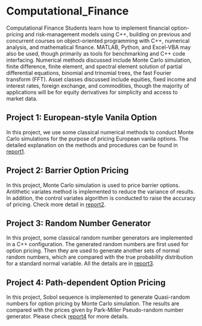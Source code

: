 # Computational_Finance
Computational Finance
Students learn how to implement financial option-pricing and risk-management models using C++, building on previous and concurrent courses on object-oriented programming with C++, numerical analysis, and mathematical finance. MATLAB, Python, and Excel-VBA may also be used, though primarily as tools for benchmarking and C++ code interfacing. Numerical methods discussed include Monte Carlo simulation, finite difference, finite element, and spectral element solution of partial differential equations, binomial and trinomial trees, the fast Fourier transform (FFT). Asset classes discussed include equities, fixed income and interest rates, foreign exchange, and commodities, though the majority of applications will be for equity derivatives for simplicity and access to market data.

## Project 1: European-style Vanila Option
In this project, we use some classical numerical methods to conduct Monte Carlo simulations for the purpose of pricing European vanila options. The detailed explanation on the methods and procedures can be found in [report1](Kai_Chen_project1/Kai_Chen_report1.pdf).

## Project 2: Barrier Option Pricing
In this project, Monte Carlo simulation is used to price barrier options. Antithetic variates method is implemented to reduce the variance of results. In addition, the control variates algorithm is conducted to raise the accuracy of pricing. Check more detail in [report2](Kai_Chen_project2/Kai_Chen_report2.pdf).

## Project 3: Random Number Generator
In this project, some classical random number generators are implemented in a C++ configuration. The generated random numbers are first used for option pricing. Then they are used to generate another sets of normal random numbers, which are compared with the true probability distribution for a standard normal variable. All the details are in [report3](Kai_Chen_project3/Kai_Chen_report3.pdf).

## Project 4: Path-dependent Option Pricing
In this project, Sobol sequence is implemented to generate Quasi-random numbers for option pricing by Monte Carlo simulation. The results are compared with the prices given by Park-Miller Pseudo-random number generator. Please check [report4](Kai_Chen_project4/Kai_Chen_report4.pdf) for more details.
